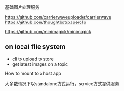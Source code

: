 基础图片处理服务

https://github.com/carrierwaveuploader/carrierwave
https://github.com/thoughtbot/paperclip

https://github.com/minimagick/minimagick


## on local file system

* cli to upload to store
* get latest images on a topic


How to mount to a host app


大多数情况下以standalone方式运行，service方式提供服务
